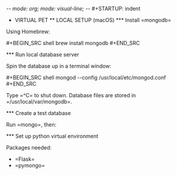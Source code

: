 -*- mode: org; mode: visual-line; -*-
#+STARTUP: indent

* VIRTUAL PET
** LOCAL SETUP (macOS)
*** Install =mongodb=

Using Homebrew:

#+BEGIN_SRC shell
  brew install mongodb
#+END_SRC

*** Run local database server

Spin the database up in a terminal window:

#+BEGIN_SRC shell
  mongod --config /usr/local/etc/mongod.conf
#+END_SRC

Type =^C= to shut down. Database files are stored in =/usr/local/var/mongodb=.

*** Create a test database

Run =mongo=, then:



*** Set up python virtual environment

Packages needed:

- =Flask=
- =pymongo=

